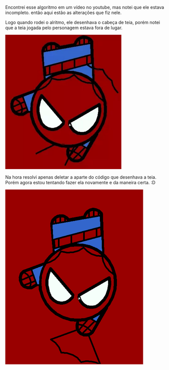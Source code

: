 Encontrei esse algoritmo em um vídeo no youtube, mas notei que ele estava incompleto.
então aqui estão as alterações que fiz nele.

Logo quando rodei o alritmo, ele desenhava o cabeça de teia, porém notei que a teia jogada pelo personagem estava fora de lugar.

![Getting Started](./Sem-título1.png)

Na hora resolvi apenas deletar a aparte do código que desenhava a teia.
Porém agora estou tentando fazer ela novamente e da maneira certa.  :D 

![Getting Started](./Sem-título.png)